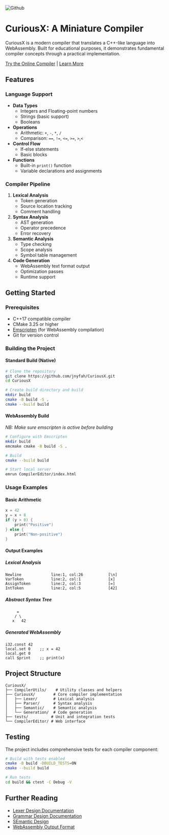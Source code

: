 ![Github](https://github.com/jnyfah/CuriousX/actions/workflows/cmake.yml/badge.svg)


# CuriousX: A Miniature Compiler
CuriousX is a modern compiler that translates a C++-like language into WebAssembly. Built for educational purposes, it demonstrates fundamental compiler concepts through a practical implementation.

[Try the Online Compiler](https://jnyfah.github.io/CuriousX/) | [Learn More](https://jenniferchukwu.com/posts/curiousx)

## Features

### Language Support
- **Data Types**
  - Integers and Floating-point numbers
  - Strings (basic support)
  - Booleans
- **Operations**
  - Arithmetic: `+`, `-`, `*`, `/`
  - Comparison: `==`, `!=`, `<=`, `>=`, `>`,`<`
- **Control Flow**
  - If-else statements
  - Basic blocks
- **Functions**
  - Built-in `print()` function
  - Variable declarations and assignments

### Compiler Pipeline
1. **Lexical Analysis**
   - Token generation
   - Source location tracking
   - Comment handling
2. **Syntax Analysis**
   - AST generation
   - Operator precedence
   - Error recovery
3. **Semantic Analysis**
   - Type checking
   - Scope analysis
   - Symbol table management
4. **Code Generation**
   - WebAssembly text format output
   - Optimization passes
   - Runtime support

## Getting Started

### Prerequisites
- C++17 compatible compiler
- CMake 3.25 or higher
- [Emscripten](https://emscripten.org/docs/getting_started/downloads.html) (for WebAssembly compilation)
- Git for version control

### Building the Project

#### Standard Build (Native)
```bash
# Clone the repository
git clone https://github.com/jnyfah/CuriousX.git
cd CuriousX

# Create build directory and build
mkdir build
cmake -B build -S .
cmake --build build
```

#### WebAssembly Build

*NB: Make sure emscripten is active before building* 
```bash
# Configure with Emscripten
mkdir build
emcmake cmake -B build -S .

# Build
cmake --build build

# Start local server
emrun CompilerEditor/index.html
```

### Usage Examples

#### Basic Arithmetic
```cpp
x = 42
y = x + 8
if (y > 0) {
    print("Positive")
} else {
    print("Non-positive")
}
```

#### Output Examples

##### Lexical Analysis
```plaintext
Newline             line:1, col:26           [\n]
VarToken            line:2, col:1            [x]
AssignToken         line:2, col:3            [=]
IntToken            line:2, col:5            [42]
```

##### Abstract Syntax Tree
```plaintext
     =
    / \
   x   42
```

##### Generated WebAssembly
```wasm
i32.const 42
local.set 0    ;; x = 42
local.get 0
call $print    ;; print(x)
```
## Project Structure
```
CuriousX/
├── CompilerUtils/    # Utility classes and helpers
├── CuriousX/        # Core compiler implementation
│   ├── Lexer/       # Lexical analysis
│   ├── Parser/      # Syntax analysis
│   ├── Semantic/    # Semantic analysis
│   └── Generation/  # Code generation
├── tests/          # Unit and integration tests
└── CompilerEditor/ # Web interface
```

## Testing
The project includes comprehensive tests for each compiler component:
```bash
# Build with tests enabled
cmake -B build -DBUILD_TESTS=ON
cmake --build build

# Run tests
cd build && ctest -C Debug -V
```

## Further Reading
- [Lexer Design Documentation](CuriousX/Lexer/Readme.md)
- [Grammar Design Documentation](CuriousX/Parser/README.md)
- [SEmantic Design](CuriousX/Semantic/Readme.md)
- [WebAssembly Output Format](CuriousX/Generation/README.md)